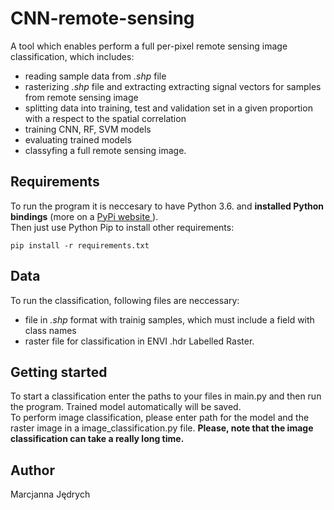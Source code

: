 # CNN-remote-sensing
  
A tool which enables perform a full per-pixel remote sensing image classification, 
which includes:
- reading sample data from *.shp* file
- rasterizing *.shp* file and extracting extracting signal vectors for samples from remote sensing image
- splitting data into training, test and validation set in a given proportion with a respect to the spatial correlation
- training CNN, RF, SVM models
- evaluating trained models
- classyfing a full remote sensing image.

## Requirements
To run the program it is neccesary to have Python 3.6. and **installed Python bindings** 
(more on a <a href="https://pypi.org/project/GDAL/"> PyPi website </a>).  
Then just use Python Pip to install other requirements:

```
pip install -r requirements.txt
```

## Data 
To run the classification, following files are neccessary:
- file in *.shp* format with trainig samples, which must include a field with class names
- raster file for classification in ENVI .hdr Labelled Raster.

## Getting started
To start a classification enter the paths to your files in main.py and then run the program. Trained model automatically will be saved.  
To perform image classification, please enter path for the model and the raster image in a image_classification.py file. 
**Please, note that the image classification can take a really long time.**

## Author
Marcjanna Jędrych 
